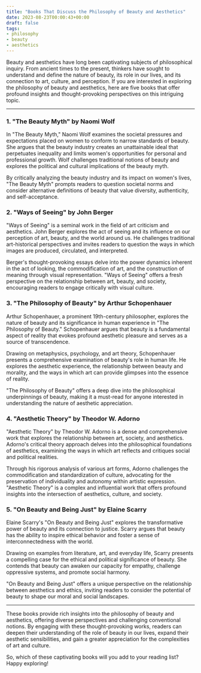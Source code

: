 ```yaml
---
title: "Books That Discuss the Philosophy of Beauty and Aesthetics"
date: 2023-08-23T00:00:43+00:00
draft: false
tags: 
- philosophy
- beauty
- aesthetics
---
```


Beauty and aesthetics have long been captivating subjects of philosophical inquiry. From ancient times to the present, thinkers have sought to understand and define the nature of beauty, its role in our lives, and its connection to art, culture, and perception. If you are interested in exploring the philosophy of beauty and aesthetics, here are five books that offer profound insights and thought-provoking perspectives on this intriguing topic.

---

### 1. "The Beauty Myth" by Naomi Wolf

In "The Beauty Myth," Naomi Wolf examines the societal pressures and expectations placed on women to conform to narrow standards of beauty. She argues that the beauty industry creates an unattainable ideal that perpetuates inequality and limits women's opportunities for personal and professional growth. Wolf challenges traditional notions of beauty and explores the political and cultural implications of the beauty myth.

By critically analyzing the beauty industry and its impact on women's lives, "The Beauty Myth" prompts readers to question societal norms and consider alternative definitions of beauty that value diversity, authenticity, and self-acceptance.

### 2. "Ways of Seeing" by John Berger

"Ways of Seeing" is a seminal work in the field of art criticism and aesthetics. John Berger explores the act of seeing and its influence on our perception of art, beauty, and the world around us. He challenges traditional art-historical perspectives and invites readers to question the ways in which images are produced, circulated, and interpreted.

Berger's thought-provoking essays delve into the power dynamics inherent in the act of looking, the commodification of art, and the construction of meaning through visual representation. "Ways of Seeing" offers a fresh perspective on the relationship between art, beauty, and society, encouraging readers to engage critically with visual culture.

### 3. "The Philosophy of Beauty" by Arthur Schopenhauer

Arthur Schopenhauer, a prominent 19th-century philosopher, explores the nature of beauty and its significance in human experience in "The Philosophy of Beauty." Schopenhauer argues that beauty is a fundamental aspect of reality that evokes profound aesthetic pleasure and serves as a source of transcendence.

Drawing on metaphysics, psychology, and art theory, Schopenhauer presents a comprehensive examination of beauty's role in human life. He explores the aesthetic experience, the relationship between beauty and morality, and the ways in which art can provide glimpses into the essence of reality.

"The Philosophy of Beauty" offers a deep dive into the philosophical underpinnings of beauty, making it a must-read for anyone interested in understanding the nature of aesthetic appreciation.

### 4. "Aesthetic Theory" by Theodor W. Adorno

"Aesthetic Theory" by Theodor W. Adorno is a dense and comprehensive work that explores the relationship between art, society, and aesthetics. Adorno's critical theory approach delves into the philosophical foundations of aesthetics, examining the ways in which art reflects and critiques social and political realities.

Through his rigorous analysis of various art forms, Adorno challenges the commodification and standardization of culture, advocating for the preservation of individuality and autonomy within artistic expression. "Aesthetic Theory" is a complex and influential work that offers profound insights into the intersection of aesthetics, culture, and society.

### 5. "On Beauty and Being Just" by Elaine Scarry

Elaine Scarry's "On Beauty and Being Just" explores the transformative power of beauty and its connection to justice. Scarry argues that beauty has the ability to inspire ethical behavior and foster a sense of interconnectedness with the world.

Drawing on examples from literature, art, and everyday life, Scarry presents a compelling case for the ethical and political significance of beauty. She contends that beauty can awaken our capacity for empathy, challenge oppressive systems, and promote social harmony.

"On Beauty and Being Just" offers a unique perspective on the relationship between aesthetics and ethics, inviting readers to consider the potential of beauty to shape our moral and social landscapes.

---

These books provide rich insights into the philosophy of beauty and aesthetics, offering diverse perspectives and challenging conventional notions. By engaging with these thought-provoking works, readers can deepen their understanding of the role of beauty in our lives, expand their aesthetic sensibilities, and gain a greater appreciation for the complexities of art and culture.

So, which of these captivating books will you add to your reading list? Happy exploring!